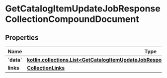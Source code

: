 
# GetCatalogItemUpdateJobResponseCollectionCompoundDocument

## Properties
| Name | Type | Description | Notes |
| ------------ | ------------- | ------------- | ------------- |
| **&#x60;data&#x60;** | [**kotlin.collections.List&lt;GetCatalogItemUpdateJobResponseCollectionCompoundDocumentDataInner&gt;**](GetCatalogItemUpdateJobResponseCollectionCompoundDocumentDataInner.md) |  |  |
| **links** | [**CollectionLinks**](CollectionLinks.md) |  |  [optional] |



